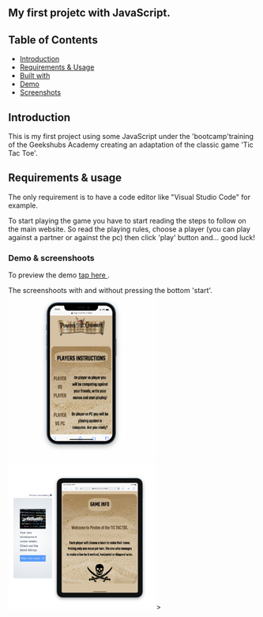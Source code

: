## My first projetc with JavaScript.

## Table of Contents

- [Introduction](#introduction)
- [Requirements & Usage](#requirements)
- [Built with](#builtwith)
- [Demo](#builtwith)
- [Screenshots](#screenshots)

## Introduction <a name = "introduction"></a>

This is my first project using some JavaScript under the 'bootcamp'training of the Geekshubs Academy creating an adaptation of the classic game 'Tic Tac Toe'.

## Requirements & usage <a name = "requirements"></a>

The only requirement is to have a code editor like "Visual Studio Code" for example.

To start playing the game you have to start reading the steps to follow on the main website. So read the playing rules, choose a player (you can play against a partner or against the pc) then click 'play' button and... good luck!

### Demo & screenshoots

To preview the demo <a href="https://leyreromero.github.io/gameboy-1/" > tap here </a>.

The screenshoots with and without pressing the bottom 'start'.
<img src="./images/capt1.png" alt="preview console" width="300" heigth="500">
<img src="./images/capt2.png"  alt="preview console started" width="300" heigth="500">>
